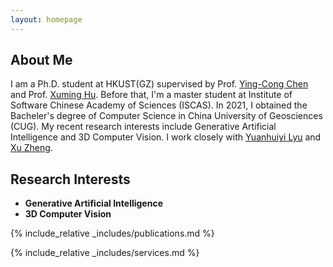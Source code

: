 ```yaml
---
layout: homepage
---
```


## About Me

I am a Ph.D. student at HKUST(GZ) supervised by Prof. [Ying-Cong Chen](https://www.yingcong.me/) and Prof. [Xuming Hu](https://xuminghu.github.io/). Before that, I'm a master student at Institute of Software Chinese Academy of Sciences (ISCAS). In 2021, I obtained the Bacheler's degree of Computer Science in China University of Geosciences (CUG). My recent research interests include Generative Artificial Intelligence and 3D Computer Vision. I work closely with [Yuanhuiyi Lyu](https://qc-ly.github.io/) and [Xu Zheng](https://zhengxujosh.github.io/).
## Research Interests

- **Generative Artificial Intelligence**
- **3D Computer Vision**

{% include_relative _includes/publications.md %}

{% include_relative _includes/services.md %}
